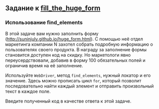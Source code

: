 ## Задание к [fill_the_huge_form](../solutions/fill_the_huge_form.py)

### Использование find_elements

В этой задаче вам нужно заполнить форму (http://suninjuly.github.io/huge_form.html).
С помощью неё отдел маркетинга компании N захотел собрать подробную информацию о пользователях своего продукта.
В награду за заполнение формы становится доступен код на скидку. Но маркетологи явно переусердствовали, добавив в
форму 100 обязательных полей и ограничив время на её заполнение.

Используйте `WebDriver`, метод `find_elements`, нужный локатор и его значение. Здесь можно прописать цикл `for`, который
позволит последовательно найти каждый элемент и отправить произвольный текст в каждое поле.

Введите полученный код в качестве ответа к этой задаче.
